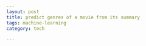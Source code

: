 ```yaml
---
layout: post
title: predict genres of a movie from its summary  
tags: machine-learning 
category: tech

---
```


<script src="https://gist.github.com/selimslab/670f2bdef5480dc989d48418758dc791.js"></script>